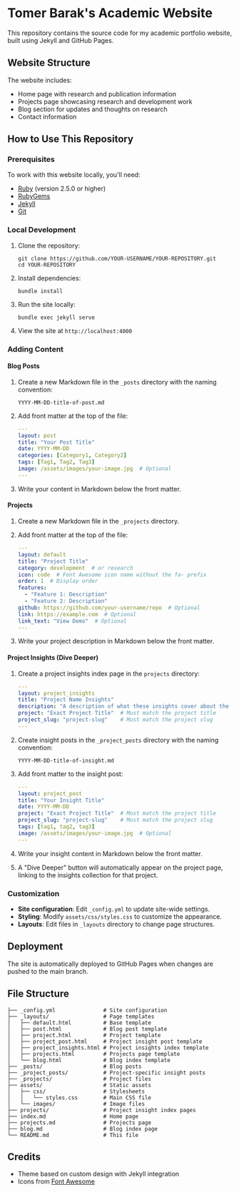 # Tomer Barak's Academic Website

This repository contains the source code for my academic portfolio website, built using Jekyll and GitHub Pages.

## Website Structure

The website includes:
- Home page with research and publication information
- Projects page showcasing research and development work
- Blog section for updates and thoughts on research
- Contact information

## How to Use This Repository

### Prerequisites

To work with this website locally, you'll need:
- [Ruby](https://www.ruby-lang.org/en/downloads/) (version 2.5.0 or higher)
- [RubyGems](https://rubygems.org/pages/download)
- [Jekyll](https://jekyllrb.com/docs/installation/)
- [Git](https://git-scm.com/downloads)

### Local Development

1. Clone the repository:
   ```
   git clone https://github.com/YOUR-USERNAME/YOUR-REPOSITORY.git
   cd YOUR-REPOSITORY
   ```

2. Install dependencies:
   ```
   bundle install
   ```

3. Run the site locally:
   ```
   bundle exec jekyll serve
   ```

4. View the site at `http://localhost:4000`

### Adding Content

#### Blog Posts

1. Create a new Markdown file in the `_posts` directory with the naming convention:
   ```
   YYYY-MM-DD-title-of-post.md
   ```

2. Add front matter at the top of the file:
   ```yaml
   ---
   layout: post
   title: "Your Post Title"
   date: YYYY-MM-DD
   categories: [Category1, Category2]
   tags: [Tag1, Tag2, Tag3]
   image: /assets/images/your-image.jpg  # Optional
   ---
   ```

3. Write your content in Markdown below the front matter.

#### Projects

1. Create a new Markdown file in the `_projects` directory.

2. Add front matter at the top of the file:
   ```yaml
   ---
   layout: default
   title: "Project Title"
   category: development  # or research
   icon: code  # Font Awesome icon name without the fa- prefix
   order: 1  # Display order
   features:
     - "Feature 1: Description"
     - "Feature 2: Description"
   github: https://github.com/your-username/repo  # Optional
   link: https://example.com  # Optional
   link_text: "View Demo"  # Optional
   ---
   ```

3. Write your project description in Markdown below the front matter.

#### Project Insights (Dive Deeper)

1. Create a project insights index page in the `projects` directory:
   ```yaml
   ---
   layout: project_insights
   title: "Project Name Insights"
   description: "A description of what these insights cover about the project."
   project: "Exact Project Title"  # Must match the project title
   project_slug: "project-slug"    # Must match the project slug
   ---
   ```

2. Create insight posts in the `_project_posts` directory with the naming convention:
   ```
   YYYY-MM-DD-title-of-insight.md
   ```

3. Add front matter to the insight post:
   ```yaml
   ---
   layout: project_post
   title: "Your Insight Title"
   date: YYYY-MM-DD
   project: "Exact Project Title"  # Must match the project title
   project_slug: "project-slug"    # Must match the project slug
   tags: [tag1, tag2, tag3]
   image: /assets/images/your-image.jpg  # Optional
   ---
   ```

4. Write your insight content in Markdown below the front matter.

5. A "Dive Deeper" button will automatically appear on the project page, linking to the insights collection for that project.

### Customization

- **Site configuration**: Edit `_config.yml` to update site-wide settings.
- **Styling**: Modify `assets/css/styles.css` to customize the appearance.
- **Layouts**: Edit files in `_layouts` directory to change page structures.

## Deployment

The site is automatically deployed to GitHub Pages when changes are pushed to the main branch.

## File Structure

```
├── _config.yml               # Site configuration
├── _layouts/                 # Page templates
│   ├── default.html          # Base template
│   ├── post.html             # Blog post template
│   ├── project.html          # Project template
│   ├── project_post.html     # Project insight post template
│   ├── project_insights.html # Project insights index template
│   ├── projects.html         # Projects page template
│   └── blog.html             # Blog index template
├── _posts/                   # Blog posts
├── _project_posts/           # Project-specific insight posts
├── _projects/                # Project files
├── assets/                   # Static assets
│   ├── css/                  # Stylesheets
│   │   └── styles.css        # Main CSS file
│   └── images/               # Image files
├── projects/                 # Project insight index pages
├── index.md                  # Home page
├── projects.md               # Projects page
├── blog.md                   # Blog index page
└── README.md                 # This file
```

## Credits

- Theme based on custom design with Jekyll integration
- Icons from [Font Awesome](https://fontawesome.com/)
